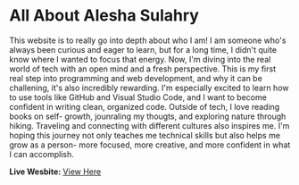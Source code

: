 # All About Alesha Sulahry
This website is to really go into depth about who I am! I am someone who's always been curious and eager to learn, but for a long time, I didn't quite know where I wanted to focus that energy. Now, I'm diving into the real world of tech with an open mind and a fresh perspective. This is my first real step into programming and web development, and why it can be challening, it's also incredibly rewarding. I'm especially excited to learn how to use tools like GitHub and Visual Studio Code, and I want to become confident in writing clean, organized code. Outside of tech, I love reading books on self- growth, jounraling my thougts, and exploring nature through hiking. Traveling and connecting with different cultures also inspires me. I'm hoping this journey not only teaches me technical skills but also helps me grow as a person- more focused, more creative, and more confident in what I can accomplish. 

**Live Wesbite:** [View Here](https://aleshasulahry-hub.github.io/aleshasulahry.github.io/)